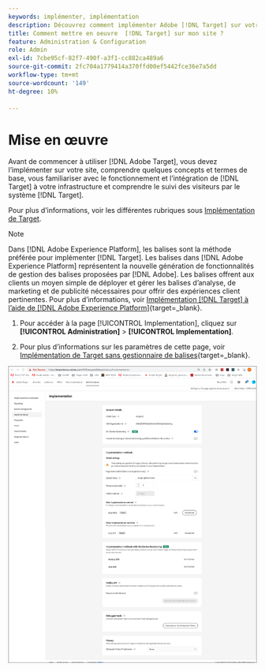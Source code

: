 ```yaml
---
keywords: implémenter, implémentation
description: Découvrez comment implémenter Adobe [!DNL Target] sur votre site. Définissez vos paramètres globaux, votre méthode de mise en oeuvre (SDK Web AEP ou at.js), etc.
title: Comment mettre en oeuvre  [!DNL Target] sur mon site ?
feature: Administration & Configuration
role: Admin
exl-id: 7cbe95cf-82f7-490f-a3f1-cc882ca489a6
source-git-commit: 2fc704a1779414a370ffd00ef5442fce36e7a5dd
workflow-type: tm+mt
source-wordcount: '149'
ht-degree: 10%

---
```


# Mise en œuvre

Avant de commencer à utiliser [!DNL Adobe Target], vous devez l’implémenter sur votre site, comprendre quelques concepts et termes de base, vous familiariser avec le fonctionnement et l’intégration de [!DNL Target] à votre infrastructure et comprendre le suivi des visiteurs par le système [!DNL Target].

Pour plus d’informations, voir les différentes rubriques sous [Implémentation de Target](/help/main/c-implementing-target/implementing-target.md).

>[!NOTE]
>
>Dans [!DNL Adobe Experience Platform], les balises sont la méthode préférée pour implémenter [!DNL Target]. Les balises dans [!DNL Adobe Experience Platform] représentent la nouvelle génération de fonctionnalités de gestion des balises proposées par [!DNL Adobe]. Les balises offrent aux clients un moyen simple de déployer et gérer les balises d’analyse, de marketing et de publicité nécessaires pour offrir des expériences client pertinentes. Pour plus d’informations, voir [Implémentation [!DNL Target] à l’aide de [!DNL Adobe Experience Platform]](https://experienceleague.adobe.com/docs/target-dev/developer/client-side/at-js-implementation/deploy-at-js/implement-target-using-adobe-launch.html?lang=fr){target=_blank}.

1. Pour accéder à la page [!UICONTROL Implementation], cliquez sur **[!UICONTROL Administration]** > **[!UICONTROL Implementation]**.

1. Pour plus d’informations sur les paramètres de cette page, voir [Implémentation de Target sans gestionnaire de balises](https://experienceleague.adobe.com/docs/target-dev/developer/client-side/at-js-implementation/deploy-at-js/implement-target-without-a-tag-manager.html){target=_blank}.

![Page d’implémentation](/help/main/administrating-target/assets/implementation.png)
